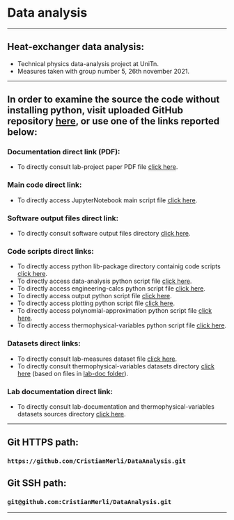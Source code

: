 # Data analysis
---
## Heat-exchanger data analysis:
* Technical physics data-analysis project at UniTn.
* Measures taken with group number 5, 26th november 2021.
---
## In order to examine the source the code without installing python, visit uploaded GitHub repository [here](https://github.com/CristianMerli/DataAnalysis.git), or use one of the links reported below:
### Documentation direct link (PDF):
* To directly consult lab-project paper PDF file [click here](https://github.com/CristianMerli/DataAnalysis/blob/master/final_doc/cristian_merli_211384_paper.pdf).
### Main code direct link:
* To directly access JupyterNotebook main script file [click here](https://github.com/CristianMerli/DataAnalysis/blob/master/data_analysis/python/dataset_management.ipynb).
### Software output files direct link:
* To directly consult software output files directory [click here](https://github.com/CristianMerli/DataAnalysis/tree/master/final_doc/code_exports/output).
### Code scripts direct links:
* To directly access python lib-package directory containig code scripts [click here](https://github.com/CristianMerli/DataAnalysis/tree/master/data_analysis/python/libs).
* To directly access data-analysis python script file [click here](https://github.com/CristianMerli/DataAnalysis/blob/master/data_analysis/python/libs/data_analysis_lib.py).
* To directly access engineering-calcs python script file [click here](https://github.com/CristianMerli/DataAnalysis/blob/master/data_analysis/python/libs/eng_calcs_lib.py).
* To directly access output python script file [click here](https://github.com/CristianMerli/DataAnalysis/blob/master/data_analysis/python/libs/output_lib.py).
* To directly access plotting python script file [click here](https://github.com/CristianMerli/DataAnalysis/blob/master/data_analysis/python/libs/plotting_lib.py).
* To directly access polynomial-approximation python script file [click here](https://github.com/CristianMerli/DataAnalysis/blob/master/data_analysis/python/libs/poly_approx_lib.py).
* To directly access thermophysical-variables python script file [click here](https://github.com/CristianMerli/DataAnalysis/blob/master/data_analysis/python/libs/thermophys_vars_lib.py).
### Datasets direct links:
* To directly consult lab-measures dataset file [click here](https://github.com/CristianMerli/DataAnalysis/blob/master/data_analysis/dataset/scambiatore26112021_5.dat).
* To directly consult thermophysical-variables datasets directory [click here](https://github.com/CristianMerli/DataAnalysis/tree/master/data_analysis/thermophys_vars) (based on files in [lab-doc folder](https://github.com/CristianMerli/DataAnalysis/tree/master/lab_doc)).
### Lab documentation direct link:
* To directly consult lab-documentation and thermophysical-variables datasets sources directory [click here](https://github.com/CristianMerli/DataAnalysis/tree/master/lab_doc).
---
## Git HTTPS path:
### `https://github.com/CristianMerli/DataAnalysis.git`
## Git SSH path:
### `git@github.com:CristianMerli/DataAnalysis.git`
---
